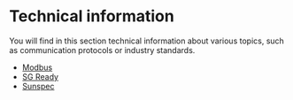 # Technical information
You will find in this section technical information about various topics, such as communication protocols or industry standards.

- [Modbus](6_technical/modbus)
- [SG Ready](6_technical/sgready)
- [Sunspec](6_technical/sunspec)